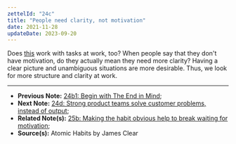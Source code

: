 ```yaml
---
zettelId: "24c"
title: "People need clarity, not motivation"
date: 2021-11-28
updateDate: 2023-09-20
---
```


Does [this](/notes/25b/) work with tasks at work, too? When people say that they don't have motivation, do they actually mean they need more clarity? Having a clear picture and unambiguous situations are more desirable. Thus, we look for more structure and clarity at work.

---

- **Previous Note:** [24b1: Begin with The End in Mind](/notes/24b1/);
- **Next Note:** [24d: Strong product teams solve customer problems, instead of output](/notes/24d/);
- **Related Note(s):** [25b: Making the habit obvious help to break waiting for motivation](/notes/25b/);
- **Source(s):** Atomic Habits by James Clear

